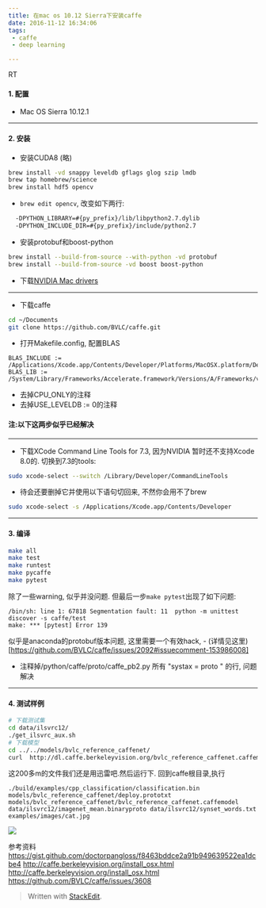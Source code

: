 ```yaml
---
title: 在mac os 10.12 Sierra下安装caffe
date: 2016-11-12 16:34:06
tags:
 - caffe
 - deep learning

---
```


RT

<!--more-->

#### 1. 配置

 - Mac OS Sierra 10.12.1

---
#### 2.  安装

 - 安装CUDA8 (略)

 ```bash
 brew install -vd snappy leveldb gflags glog szip lmdb
 brew tap homebrew/science
 brew install hdf5 opencv
 ```
 - `brew edit opencv`, 改变如下两行:
 
 ```bash
   -DPYTHON_LIBRARY=#{py_prefix}/lib/libpython2.7.dylib
   -DPYTHON_INCLUDE_DIR=#{py_prefix}/include/python2.7
 ```
 - 安装protobuf和boost-python
 
 ```bash
 brew install --build-from-source --with-python -vd protobuf
 brew install --build-from-source -vd boost boost-python
 ```
 - 下载[NVIDIA Mac drivers](http://www.nvidia.com/object/macosx-cuda-8.0.51-driver.html)

---

 - 下载caffe

 ```bash
 cd ~/Documents
git clone https://github.com/BVLC/caffe.git
 ```

 - 打开Makefile.config, 配置BLAS

 ```
BLAS_INCLUDE := /Applications/Xcode.app/Contents/Developer/Platforms/MacOSX.platform/Developer/SDKs/MacOSX10.12.sdk/System/Library/Frameworks/Accelerate.framework/Versions/A/Frameworks/vecLib.framework/Versions/A/Headers
BLAS_LIB := /System/Library/Frameworks/Accelerate.framework/Versions/A/Frameworks/vecLib.framework/Versions/A
 ```
 - 去掉CPU_ONLY的注释
 - 去掉USE_LEVELDB := 0的注释

#### 注:以下这两步似乎已经解决
---

 - 下载XCode Command Line Tools for 7.3, 因为NVIDIA 暂时还不支持Xcode 8.0的. 切换到7.3的tools:
 ```bash
 sudo xcode-select --switch /Library/Developer/CommandLineTools
 ```

 - 待会还要删掉它并使用以下语句切回来, 不然你会用不了brew
 ```bash
sudo xcode-select -s /Applications/Xcode.app/Contents/Developer
 ```

---

#### 3. 编译

```bash
make all
make test
make runtest
make pycaffe
make pytest
```
除了一些warning, 似乎并没问题. 但最后一步`make pytest`出现了如下问题:
```
/bin/sh: line 1: 67818 Segmentation fault: 11  python -m unittest discover -s caffe/test
make: *** [pytest] Error 139
```

似乎是anaconda的protobuf版本问题, 这里需要一个有效hack, - (详情见这里)[https://github.com/BVLC/caffe/issues/2092#issuecomment-153986008]
 - 注释掉/python/caffe/proto/caffe_pb2.py 所有 "systax = proto " 的行, 问题解决


---

#### 4. 测试样例

```bash
# 下载测试集
cd data/ilsvrc12/
./get_ilsvrc_aux.sh
# 下载模型
cd ../../models/bvlc_reference_caffenet/
curl  http://dl.caffe.berkeleyvision.org/bvlc_reference_caffenet.caffemodel > bvlc_reference_caffenet.caffemodel
```
这200多m的文件我们还是用迅雷吧.然后运行下. 回到caffe根目录,执行

```
./build/examples/cpp_classification/classification.bin models/bvlc_reference_caffenet/deploy.prototxt models/bvlc_reference_caffenet/bvlc_reference_caffenet.caffemodel data/ilsvrc12/imagenet_mean.binaryproto data/ilsvrc12/synset_words.txt examples/images/cat.jpg
```
![](http://my-imgshare.oss-cn-shenzhen.aliyuncs.com/2016-12-11)

参考资料
https://gist.github.com/doctorpangloss/f8463bddce2a91b949639522ea1dcbe4
http://caffe.berkeleyvision.org/install_osx.html
http://caffe.berkeleyvision.org/install_osx.html
https://github.com/BVLC/caffe/issues/3608

> Written with [StackEdit](https://stackedit.io/).